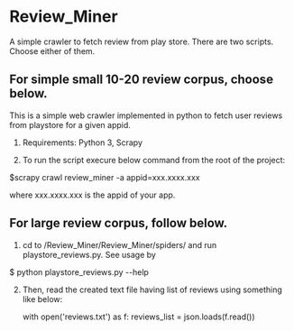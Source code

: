 # Review_Miner
A simple crawler to fetch review from play store. There are two scripts. Choose either of them.


## For simple small 10-20 review corpus, choose below.

This is a simple web crawler implemented in python to fetch user reviews from playstore for a given appid.

1)  Requirements: Python 3, Scrapy

2)  To run the script execure below command from the root of the project:
   
   $scrapy crawl review_miner -a appid=xxx.xxxx.xxx 
 
   where xxx.xxxx.xxx is the appid of your app. 
   
  ## For large review corpus, follow below.
  
1)  cd to /Review_Miner/Review_Miner/spiders/ and run playstore_reviews.py. See usage by
  
  $ python playstore_reviews.py --help

2) Then, read the created text file having list of reviews using something like below:
    
   with open('reviews.txt') as f:
        reviews_list = json.loads(f.read())  